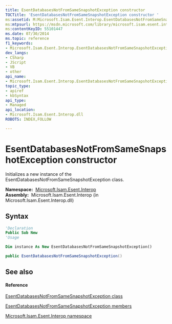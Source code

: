 ```yaml
---
title: EsentDatabasesNotFromSameSnapshotException constructor 
TOCTitle: 'EsentDatabasesNotFromSameSnapshotException constructor '
ms:assetid: M:Microsoft.Isam.Esent.Interop.EsentDatabasesNotFromSameSnapshotException.#ctor
ms:mtpsurl: https://msdn.microsoft.com/library/microsoft.isam.esent.interop.esentdatabasesnotfromsamesnapshotexception.esentdatabasesnotfromsamesnapshotexception(v=EXCHG.10)
ms:contentKeyID: 55101447
ms.date: 07/30/2014
ms.topic: reference
f1_keywords:
- Microsoft.Isam.Esent.Interop.EsentDatabasesNotFromSameSnapshotException.EsentDatabasesNotFromSameSnapshotException
dev_langs:
- CSharp
- JScript
- VB
- other
api_name: 
- Microsoft.Isam.Esent.Interop.EsentDatabasesNotFromSameSnapshotException..ctor
topic_type: 
- apiref
- kbSyntax
api_type: 
- Managed
api_location: 
- Microsoft.Isam.Esent.Interop.dll
ROBOTS: INDEX,FOLLOW

---
```


# EsentDatabasesNotFromSameSnapshotException constructor

Initializes a new instance of the EsentDatabasesNotFromSameSnapshotException class.

**Namespace:**  [Microsoft.Isam.Esent.Interop](hh596136\(v=exchg.10\).md)  
**Assembly:**  Microsoft.Isam.Esent.Interop (in Microsoft.Isam.Esent.Interop.dll)

## Syntax

``` vb
'Declaration
Public Sub New
'Usage

Dim instance As New EsentDatabasesNotFromSameSnapshotException()
```

``` csharp
public EsentDatabasesNotFromSameSnapshotException()
```

## See also

#### Reference

[EsentDatabasesNotFromSameSnapshotException class](dn334386\(v=exchg.10\).md)

[EsentDatabasesNotFromSameSnapshotException members](dn334496\(v=exchg.10\).md)

[Microsoft.Isam.Esent.Interop namespace](hh596136\(v=exchg.10\).md)

